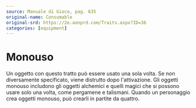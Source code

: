 ```yaml
---
source: Manuale di Gioco, pag. 635
original-name: Consumable
original-srd: https://2e.aonprd.com/Traits.aspx?ID=36
categories: [equipment]
---
```


# Monouso

Un oggetto con questo tratto può essere usato una sola volta. Se non
diversamente specificato, viene distrutto dopo l'attivazione. Gli oggetti
monouso includono gli oggetti alchemici e quelli magici che si possono usare
solo una volta, come pergamene e talismani. Quando un personaggio crea oggetti
monouso, può crearli in partite da quattro.
